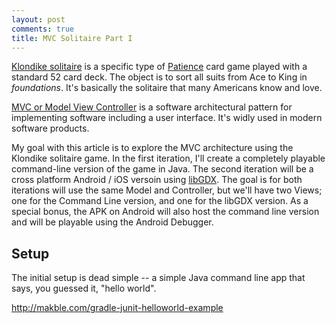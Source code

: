 ```yaml
---
layout: post
comments: true
title: MVC Solitaire Part I
---
```


[Klondike solitaire](http://en.wikipedia.org/wiki/Patience_%28game%29) is a specific type of [Patience](http://en.wikipedia.org/wiki/Patience_%28game%29) card game played with a standard 52 card deck. The object is to sort all suits from Ace to King in _foundations_. It's basically the solitaire that many Americans know and love.

[MVC or Model View Controller](http://en.wikipedia.org/wiki/Model%E2%80%93view%E2%80%93controller) is a software architectural pattern for implementing software including a user interface. It's widly used in modern software products.

My goal with this article is to explore the MVC architecture using the Klondike solitaire game. In the first iteration, I'll create a completely playable command-line version of the game in Java. The second iteration will be a cross platform Android / iOS versoin using [libGDX](http://libgdx.badlogicgames.com/). The goal is for both iterations will use the same Model and Controller, but we'll have two Views; one for the Command Line version, and one for the libGDX version. As a special bonus, the APK on Android will also host the command line version and will be playable using the Android Debugger.

## Setup

The initial setup is dead simple -- a simple Java command line app that says, you guessed it, "hello world".

http://makble.com/gradle-junit-helloworld-example
